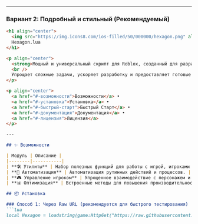
---

### Вариант 2: Подробный и стильный (Рекомендуемый)

```markdown
<h1 align="center">
  <img src="https://img.icons8.com/ios-filled/50/000000/hexagon.png" alt="Hexagon Logo" width="50" height="50"/>
  Hexagon.lua
</h1>

<p align="center">
  <strong>Мощный и универсальный скрипт для Roblox, созданный для разработчиков.</strong>
  <br />
  Упрощает сложные задачи, ускоряет разработку и предоставляет готовые решения.
</p>

<p align="center">
  <a href="#-возможности">Возможности</a> •
  <a href="#-установка">Установка</a> •
  <a href="#-быстрый-старт">Быстрый Старт</a> •
  <a href="#-документация">Документация</a> •
  <a href="#-лицензия">Лицензия</a>
</p>

---

## ✨ Возможности

| Модуль | Описание |
|--------|-----------|
| **🛠 Утилиты** | Набор полезных функций для работы с игрой, игроками и инстансами. |
| **🔧 Автоматизация** | Автоматизация рутинных действий и процессов. |
| **🎮 Управление игроком** | Упрощенное взаимодействие с персонажем и его данными. |
| **📊 Оптимизация** | Встроенные методы для повышения производительности вашего проекта. |

## 📦 Установка

### Способ 1: Через Raw URL (рекомендуется для быстрого тестирования)
```lua
local Hexagon = loadstring(game:HttpGet("https://raw.githubusercontent.com/ВАШ_НИКНЕЙМ/Hexagon.lua/main/src/Hexagon.lua"))()
